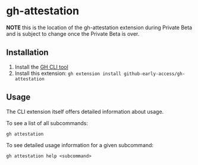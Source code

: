 # gh-attestation

**NOTE** this is the location of the gh-attestation extension during Private Beta and is subject to change once the Private Beta is over.

## Installation
1. Install the [GH CLI tool](https://cli.github.com/)
2. Install this extension: `gh extension install github-early-access/gh-attestation`

## Usage
The CLI extension itself offers detailed information about usage.

To see a list of all subcommands:

`gh attestation`

To see detailed usage information for a given subcommand:

`gh attestation help <subcommand>` 
